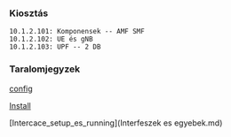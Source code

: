 ### Kiosztás
```
10.1.2.101: Komponensek -- AMF SMF
10.1.2.102: UE és gNB
10.1.2.103: UPF -- 2 DB
```

### Taralomjegyzek
[config](config.md)

[Install](Install.md)

[Intercace_setup_es_running](Interfeszek es egyebek.md)

